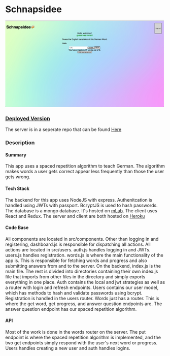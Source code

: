 # Schnapsidee

<img src="./screenshot.jpg" width="500px"/>

### [Deployed Version](https://german-steve-sean.herokuapp.com/)
The server is in a seperate repo that can be found [Here](https://github.com/thinkful-ei26/spaced-repitition-steve-sean-SERVER)

### Description
#### Summary
This app uses a spaced repetition algorithm to teach German. The algorithm makes words a user gets correct appear less frequently than those the user gets wrong.
#### Tech Stack
The backend for this app uses NodeJS with express.  Authenitcation is handled using JWTs with passport.  BcryptJS is used to hash passwords.
The database is a mongo database.  It's hosted on [mLab](https://mlab.com/).
The client uses React and Redux.
The server and client are both hosted on [Heroku](https://www.heroku.com/)
#### Code Base
All components are located in src/components.  Other than logging in and registering, dashboard.js is responsible for dispatching all actions.
All actions are located in src/users.  auth.js handles logging in and JWTs.  users.js handles registration.  words.js is where the main functionality of the app is.  This is responsible for fetching words and progress and also submitting answers from and to the server.
On the backend, index.js is the main file.  The rest is divided into directories containing their own index.js file that imports from other files in the directory and simply exports everything in one place.
Auth contains the local and jwt strategies as well as a router with login and refresh endpoints.
Users contains our user model, which has methods to hash and validate passwords using bcrypt.  Registration is handled in the users router.
Words just has a router.  This is where the get word, get progress, and answer question endpoints are.  The answer question endpoint has our spaced repetition algorithm.
#### API
Most of the work is done in the words router on the server. The put endpoint is where the spaced repetition algorithm is implemented, and the two get endpoints simply respond with the user's next word or progress.
Users handles creating a new user and auth handles logins.
